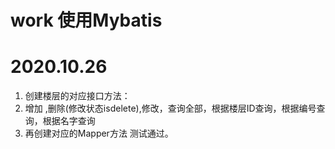 # work 使用Mybatis

# 2020.10.26
1. 创建楼层的对应接口方法：
2. 增加 ,删除(修改状态isdelete),修改，查询全部，根据楼层ID查询，根据编号查询，根据名字查询
3. 再创建对应的Mapper方法 测试通过。

